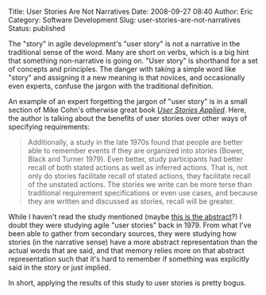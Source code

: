 Title: User Stories Are Not Narratives
Date: 2008-09-27 08:40
Author: Eric
Category: Software Development
Slug: user-stories-are-not-narratives
Status: published

The "story" in agile development's "user story" is not a narrative in
the traditional sense of the word. Many are short on verbs, which is a
big hint that something non-narrative is going on. "User story" is
shorthand for a set of concepts and principles. The danger with taking a
simple word like "story" and assigning it a new meaning is that novices,
and occasionally even experts, confuse the jargon with the traditional
definition.

<!--more-->

An example of an expert forgetting the jargon of "user story" is in a
small section of Mike Cohn's otherwise great book [*User Stories
Applied*](https://www.goodreads.com/book/show/3856.User_Stories_Applied?ac=1).
Here, the author is talking about the benefits of user
stories over other ways of specifying requirements:

> Additionally, a study in the late 1970s found that people are better
> able to remember events if they are organized into stories (Bower,
> Black and Turner 1979). Even better, study participants had better
> recall of both stated actions as well as inferred actions. That is,
> not only do stories facilitate recall of stated actions, they
> facilitate recall of the unstated actions. The stories we write can be
> more terse than traditional requirement specifications or even use
> cases, and because they are written and discussed as stories, recall
> will be greater. 

While I haven't read the study mentioned (maybe [this is the
abstract](http://psycnet.apa.org/?fa=main.doiLanding&fuseaction=showUIDAbstract&uid=1979-27802-001)?)
I doubt they were studying agile "user stories" back in 1979. From what
I've been able to gather from secondary sources, they were studying how
stories (in the narrative sense) have a more abstract representation
than the actual words that are said, and that memory relies more on that
abstract representation such that it's hard to remember if something was
explicitly said in the story or just implied.

In short, applying the results of this study to user stories is pretty
bogus.
